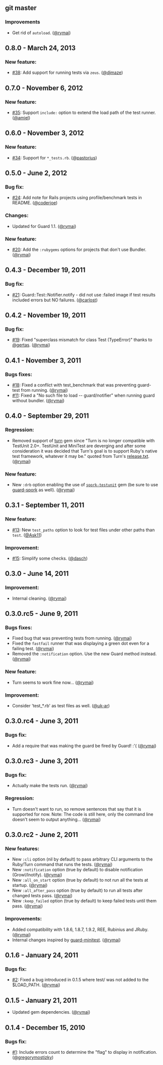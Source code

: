 ## git master

### Improvements

* Get rid of `autoload`. ([@rymai][])

## 0.8.0 - March 24, 2013

### New feature:

- [#38][]: Add support for running tests via `zeus`. ([@djmaze][])

## 0.7.0 - November 6, 2012

### New feature:

- [#35][]: Support `include:` option to extend the load path of the test runner. ([@amiel][])

## 0.6.0 - November 3, 2012

### New feature:

- [#34][]: Support for `*_tests.rb`. ([@pastorius][])

## 0.5.0 - June 2, 2012

### Bug fix:

- [#24][]: Add note for Rails projects using profile/benchmark tests in README. ([@coderjoe][])

### Changes:

- Updated for Guard 1.1. ([@rymai][])

### New feature:

- [#20][]: Add the `:rubygems` options for projects that don't use Bundler. ([@rymai][])

## 0.4.3 - December 19, 2011

### Bug fix:

- [#21][]: Guard::Test::Notifier.notify - did not use :failed image if test results included errors but NO failures. ([@carlost][])

## 0.4.2 - November 19, 2011

### Bug fix:

- [#19][]: Fixed "superclass mismatch for class Test (TypeError)" thanks to [@gertas][]. ([@rymai][])

## 0.4.1 - November 3, 2011

### Bugs fixes:

- [#18][]: Fixed a conflict with test_benchmark that was preventing guard-test from running. ([@rymai][])
- [#11][]: Fixed a "No such file to load -- guard/notifier" when running guard without bundler. ([@rymai][])

## 0.4.0 - September 29, 2011

### Regression:

- Removed support of [turn](https://github.com/guard/guard-spork) gem since "Turn is no longer compatible with TestUnit 2.0+. TestUnit and MiniTest are deverging and after some consideration it was decided that Turn's goal is to support Ruby's native test framework, whatever it may be." quoted from Turn's [release.txt](https://github.com/TwP/turn/blob/master/Release.txt). ([@rymai][])

### New feature:

- New `:drb` option enabling the use of [`spork-testunit`](https://github.com/timcharper/spork-testunit) gem (be sure to use [guard-spork](https://github.com/guard/guard-spork) as well). ([@rymai][])

## 0.3.1 - September 11, 2011

### New feature:

- [#13][]: New `test_paths` option to look for test files under other paths than `test`. ([@Ask11][])

### Improvement:

- [#15][]: Simplify some checks. ([@dasch][])

## 0.3.0 - June 14, 2011

### Improvement:

- Internal cleaning. ([@rymai][])

## 0.3.0.rc5 - June 9, 2011

### Bugs fixes:

- Fixed bug that was preventing tests from running. ([@rymai][])
- Fixed the `fastfail` runner that was displaying a green dot even for a failing test. ([@rymai][])
- Removed the `:notification` option. Use the new Guard method instead. ([@rymai][])

### New feature:

- Turn seems to work fine now... ([@rymai][])

### Improvement:

- Consider 'test_*.rb' as test files as well. ([@uk-ar][])

## 0.3.0.rc4 - June 3, 2011

### Bugs fix:

- Add a require that was making the guard be fired by Guard! :'( ([@rymai][])

## 0.3.0.rc3 - June 3, 2011

### Bugs fix:

- Actually make the tests run. ([@rymai][])

### Regression:

- Turn doesn't want to run, so remove sentences that say that it is supported for now. Note: The code is still here, only the command line doesn't seem to output anything... ([@rymai][])

## 0.3.0.rc2 - June 2, 2011

### New features:

- New `:cli` option (nil by default) to pass arbitrary CLI arguments to the Ruby/Turn command that runs the tests. ([@rymai][])
- New `:notification` option (true by default) to disable notification (Growl/Inotify). ([@rymai][])
- New `:all_on_start` option (true by default) to not run all the tests at startup. ([@rymai][])
- New `:all_after_pass` option (true by default) to run all tests after changed tests pass. ([@rymai][])
- New `:keep_failed` option (true by default) to keep failed tests until them pass. ([@rymai][])

### Improvements:

- Added compatibility with 1.8.6, 1.8.7, 1.9.2, REE, Rubinius and JRuby. ([@rymai][])
- Internal changes inspired by [guard-minitest](https://github.com/guard/guard-minitest). ([@rymai][])

## 0.1.6 - January 24, 2011

### Bugs fix:

- [#2][]: Fixed a bug introduced in 0.1.5 where test/ was not added to the $LOAD_PATH. ([@rymai][])

## 0.1.5 - January 21, 2011

- Updated gem dependencies. ([@rymai][])

## 0.1.4 - December 15, 2010

### Bugs fix:

- [#1][]: Include errors count to determine the "flag" to display in notification. ([@gregorymostizky][])

<!--- The following link definition list is generated by PimpMyChangelog --->
[#1]: https://github.com/guard/guard/issues/1
[#2]: https://github.com/guard/guard/issues/2
[#11]: https://github.com/guard/guard/issues/11
[#13]: https://github.com/guard/guard/issues/13
[#15]: https://github.com/guard/guard/issues/15
[#18]: https://github.com/guard/guard/issues/18
[#19]: https://github.com/guard/guard/issues/19
[#20]: https://github.com/guard/guard/issues/20
[#21]: https://github.com/guard/guard/issues/21
[#24]: https://github.com/guard/guard/issues/24
[#34]: https://github.com/guard/guard/issues/34
[#35]: https://github.com/guard/guard/issues/35
[#38]: https://github.com/guard/guard/issues/38
[@Ask11]: https://github.com/Ask11
[@amiel]: https://github.com/amiel
[@carlost]: https://github.com/carlost
[@coderjoe]: https://github.com/coderjoe
[@dasch]: https://github.com/dasch
[@djmaze]: https://github.com/djmaze
[@gertas]: https://github.com/gertas
[@gregorymostizky]: https://github.com/gregorymostizky
[@jgrau]: https://github.com/jgrau
[@pastorius]: https://github.com/pastorius
[@rymai]: https://github.com/rymai
[@uk-ar]: https://github.com/uk-ar